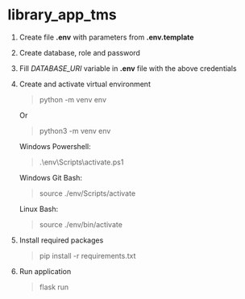 # library_app_tms

1. Create file **.env** with parameters from **.env.template**
2. Create database, role and password
3. Fill *DATABASE_URI* variable in **.env** file with the above credentials
4. Create and activate virtual environment
    > python -m venv env
    
    Or
    
    > python3 -m venv env

    Windows Powershell: 
    
    > .\env\Scripts\activate.ps1
    
    Windows Git Bash: 

    > source ./env/Scripts/activate
    
    Linux Bash: 
    
    > source ./env/bin/activate
5. Install required packages
    > pip install -r requirements.txt
6. Run application
    > flask run